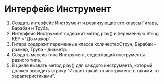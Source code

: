 # Интерфейс Инструмент
1.	Создать интерфейс Инструмент и реализующие его классы Гитара, Барабан и Труба. 
2.	Интерфейс Инструмент содержит метод play() и переменную String KEY ="До мажор".
3.	Гитара содержит переменные класса количествоСтрун,  Барабан - размер, Труба - диаметр. 
4.	Создать массив типа Инструмент, содержащий инструменты разного типа.
5.	В цикле вызвать метод play() для каждого инструмента, который должен выводить строку "Играет такой-то инструмент, с такими-то характеристиками".
